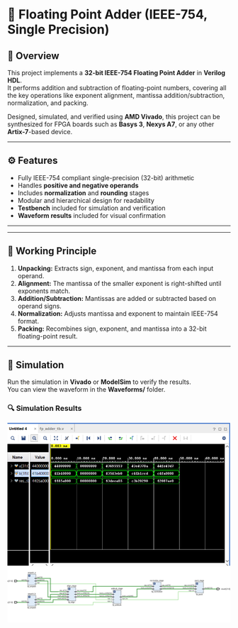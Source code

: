 # 🧮 Floating Point Adder (IEEE-754, Single Precision)

## 📘 Overview
This project implements a **32-bit IEEE-754 Floating Point Adder** in **Verilog HDL**.  
It performs addition and subtraction of floating-point numbers, covering all the key operations like exponent alignment, mantissa addition/subtraction, normalization, and packing.

Designed, simulated, and verified using **AMD Vivado**, this project can be synthesized for FPGA boards such as **Basys 3**, **Nexys A7**, or any other **Artix-7**-based device.

---

## ⚙️ Features
- Fully IEEE-754 compliant single-precision (32-bit) arithmetic  
- Handles **positive and negative operands**  
- Includes **normalization** and **rounding** stages  
- Modular and hierarchical design for readability  
- **Testbench** included for simulation and verification  
- **Waveform results** included for visual confirmation  

---

---

## 🧠 Working Principle
1. **Unpacking:** Extracts sign, exponent, and mantissa from each input operand.  
2. **Alignment:** The mantissa of the smaller exponent is right-shifted until exponents match.  
3. **Addition/Subtraction:** Mantissas are added or subtracted based on operand signs.  
4. **Normalization:** Adjusts mantissa and exponent to maintain IEEE-754 format.  
5. **Packing:** Recombines sign, exponent, and mantissa into a 32-bit floating-point result.

---

## 🧪 Simulation
Run the simulation in **Vivado** or **ModelSim** to verify the results.  
You can view the waveform in the **Waveforms/** folder.

### 🔍 Simulation Results
![Waveform](Img/waveform.png)
![Alignment Stage](Img/schemetics.png)

